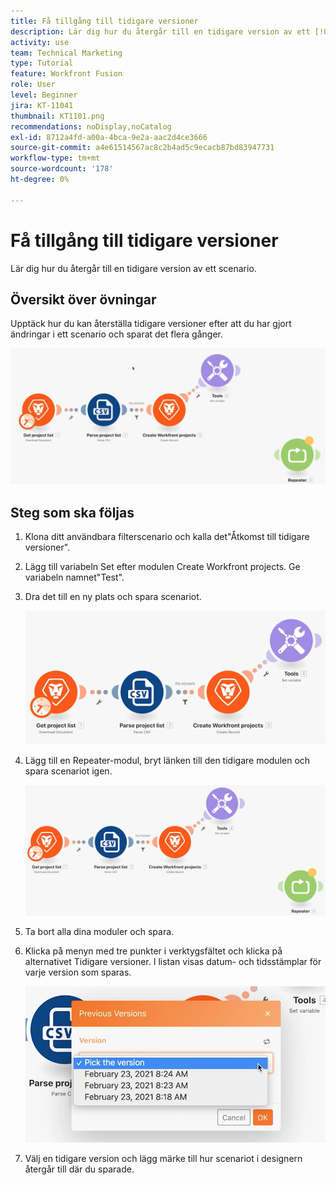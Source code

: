 ```yaml
---
title: Få tillgång till tidigare versioner
description: Lär dig hur du återgår till en tidigare version av ett [!UICONTROL Fusion] -scenario.
activity: use
team: Technical Marketing
type: Tutorial
feature: Workfront Fusion
role: User
level: Beginner
jira: KT-11041
thumbnail: KT1101.png
recommendations: noDisplay,noCatalog
exl-id: 8712a4fd-a00a-4bca-9e2a-aac2d4ce3666
source-git-commit: a4e61514567ac8c2b4ad5c9ecacb87bd83947731
workflow-type: tm+mt
source-wordcount: '178'
ht-degree: 0%

---
```


# Få tillgång till tidigare versioner

Lär dig hur du återgår till en tidigare version av ett scenario.

## Översikt över övningar

Upptäck hur du kan återställa tidigare versioner efter att du har gjort ändringar i ett scenario och sparat det flera gånger.

![Öppna föregående versioner, bild 1](../12-exercises/assets/accessing-previous-versions-walkthrough-1.png)

## Steg som ska följas

1. Klona ditt användbara filterscenario och kalla det&quot;Åtkomst till tidigare versioner&quot;.
1. Lägg till variabeln Set efter modulen Create Workfront projects. Ge variabeln namnet&quot;Test&quot;.
1. Dra det till en ny plats och spara scenariot.

   ![Öppna föregående versioner, bild 2](../12-exercises/assets/accessing-previous-versions-walkthrough-2.png)

1. Lägg till en Repeater-modul, bryt länken till den tidigare modulen och spara scenariot igen.

   ![Öppna föregående versioner, bild 3](../12-exercises/assets/accessing-previous-versions-walkthrough-3.png)

1. Ta bort alla dina moduler och spara.
1. Klicka på menyn med tre punkter i verktygsfältet och klicka på alternativet Tidigare versioner. I listan visas datum- och tidsstämplar för varje version som sparas.

   ![Öppna föregående versioner, bild 4](../12-exercises/assets/accessing-previous-versions-walkthrough-4.png)

1. Välj en tidigare version och lägg märke till hur scenariot i designern återgår till där du sparade.
